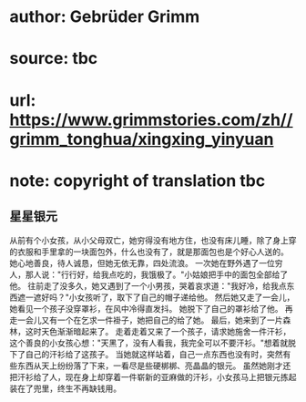 # author: Gebrüder Grimm
# source: tbc
# url: https://www.grimmstories.com/zh//grimm_tonghua/xingxing_yinyuan
# note: copyright of translation tbc

## 星星银元 

从前有个小女孩，从小父母双亡，她穷得没有地方住，也没有床儿睡，除了身上穿的衣服和手里拿的一块面包外，什么也没有了，就是那面包也是个好心人送的。
她心地善良，待人诚恳，但她无依无靠，四处流浪。
一次她在野外遇了一位穷人，那人说："行行好，给我点吃的，我饿极了。"小姑娘把手中的面包全部给了他。
往前走了没多久，她又遇到了一个小男孩，哭着哀求道："我好冷，给我点东西遮一遮好吗？"小女孩听了，取下了自己的帽子递给他。
然后她又走了一会儿，她看见一个孩子没穿罩衫，在风中冷得直发抖。
她脱下了自己的罩衫给了他。
再走一会儿又有一个在乞求一件褂子，她把自己的给了她。
最后，她来到了一片森林，这时天色渐渐暗起来了。
走着走着又来了一个孩子，请求她施舍一件汗衫，这个善良的小女孩心想："天黑了，没有人看我，我完全可以不要汗衫。"想着就脱下了自己的汗衫给了这孩子。
当她就这样站着，自己一点东西也没有时，突然有些东西从天上纷纷落了下来，一看尽是些硬梆梆、亮晶晶的银元。
虽然她刚才还把汗衫给了人，现在身上却穿着一件崭新的亚麻做的汗衫，小女孩马上把银元拣起装在了兜里，终生不再缺钱用。
